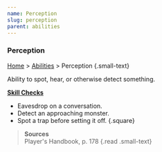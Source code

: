 ```yaml
---
name: Perception
slug: perception
parent: abilities
---
```

### Perception
[Home](dm-operations-center) > [Abilities](abilities) > Perception {.small-text}

Ability to spot, hear, or otherwise detect something.

**[Skill Checks](skill-check)**<br/>
- Eavesdrop on a conversation.
- Detect an approaching monster.
- Spot a trap before setting it off. 
{.square}

> **Sources** <br/>
> Player's Handbook, p. 178
{.read .small-text}

